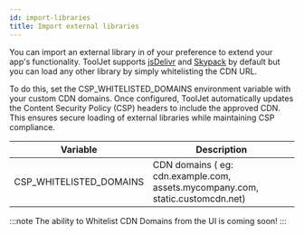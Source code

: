 ```yaml
---
id: import-libraries
title: Import external libraries
---
```


You can import an external library in of your preference to extend your app's functionality. ToolJet supports [jsDelivr](https://www.jsdelivr.com/) and [Skypack](https://www.skypack.dev/) by default but you can load any other library by simply whitelisting the CDN URL.

To do this, set the CSP_WHITELISTED_DOMAINS environment variable with your custom CDN domains. Once configured, ToolJet automatically updates the Content Security Policy (CSP) headers to include the approved CDN. This ensures secure loading of external libraries while maintaining CSP compliance.

| Variable | Description                                                                 |
| -------- | --------------------------------------------------------------------------- |
| CSP_WHITELISTED_DOMAINS | CDN domains ( eg: cdn.example.com, assets.mycompany.com, static.customcdn.net) |

:::note
The ability to Whitelist CDN Domains from the UI is coming soon!
:::